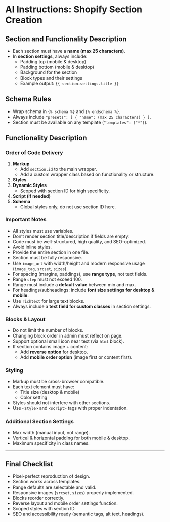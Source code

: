 # AI Instructions: Shopify Section Creation

## Section and Functionality Description

- Each section must have a **name (max 25 characters)**.
- In **section settings**, always include:
  - Padding top (mobile & desktop)
  - Padding bottom (mobile & desktop)
  - Background for the section
  - Block types and their settings
  - Example output: `{{ section.settings.title }}`

## Schema Rules

- Wrap schema in `{% schema %}` and `{% endschema %}`.
- Always include `"presets": [ { "name": (max 25 characters) } ]`.
- Section must be available on any template (`"templates": ["*"]`).

## Functionality Description

### Order of Code Delivery

1. **Markup**
   - Add `section.id` to the main wrapper.
   - Add a custom wrapper class based on functionality or structure.
2. **Styles**
3. **Dynamic Styles**
   - Scoped with section ID for high specificity.
4. **Script (if needed)**
5. **Schema**
   - Global styles only, do not use section ID here.

### Important Notes

- All styles must use variables.
- Don’t render section title/description if fields are empty.
- Code must be well-structured, high quality, and SEO-optimized.
- Avoid inline styles.
- Provide the entire section in one file.
- Section must be fully responsive.
- Use `image_url` with width/height and modern responsive usage (`image_tag`, `srcset`, `sizes`).
- For spacing (margins, paddings), use **range type**, not text fields.
- Range `step` must not exceed 100.
- Range must include a **default value** between min and max.
- For headings/subheadings: include **font size settings for desktop & mobile**.
- Use `richtext` for large text blocks.
- Always include a **text field for custom classes** in section settings.

### Blocks & Layout

- Do not limit the number of blocks.
- Changing block order in admin must reflect on page.
- Support optional small icon near text (via `html` block).
- If section contains image + content:
  - Add **reverse option** for desktop.
  - Add **mobile order option** (image first or content first).

### Styling

- Markup must be cross-browser compatible.
- Each text element must have:
  - Title size (desktop & mobile)
  - Color setting
- Styles should not interfere with other sections.
- Use `<style>` and `<script>` tags with proper indentation.

### Additional Section Settings

- Max width (manual input, not range).
- Vertical & horizontal padding for both mobile & desktop.
- Maximum specificity in class names.

---

## Final Checklist

- Pixel-perfect reproduction of design.
- Section works across templates.
- Range defaults are selectable and valid.
- Responsive images (`srcset`, `sizes`) properly implemented.
- Blocks reorder correctly.
- Reverse layout and mobile order settings function.
- Scoped styles with section ID.
- SEO and accessibility ready (semantic tags, alt text, headings).
